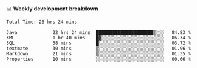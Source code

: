 
📊 **Weekly development breakdown**
<!--START_SECTION:waka-->

```text
Total Time: 26 hrs 24 mins

Java             22 hrs 24 mins  █████████████████████▒░░░   84.83 %
XML              1 hr 40 mins    █▓░░░░░░░░░░░░░░░░░░░░░░░   06.34 %
SQL              58 mins         █░░░░░░░░░░░░░░░░░░░░░░░░   03.72 %
textmate         30 mins         ▒░░░░░░░░░░░░░░░░░░░░░░░░   01.96 %
Markdown         21 mins         ▒░░░░░░░░░░░░░░░░░░░░░░░░   01.35 %
Properties       10 mins         ░░░░░░░░░░░░░░░░░░░░░░░░░   00.66 %
```

<!--END_SECTION:waka-->

